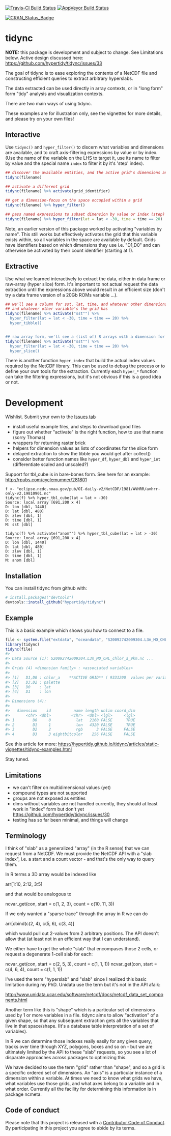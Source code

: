 
<!-- README.md is generated from README.Rmd. Please edit that file -->
[![Travis-CI Build Status](https://travis-ci.org/hypertidy/tidync.svg?branch=master)](https://travis-ci.org/hypertidy/tidync) [![AppVeyor Build Status](https://ci.appveyor.com/api/projects/status/github/hypertidy/tidync?branch=master&svg=true)](https://ci.appveyor.com/project/hypertidy/tidync)

[![CRAN\_Status\_Badge](http://www.r-pkg.org/badges/version/tidync)](https://cran.r-project.org/package=tidync)

tidync
======

**NOTE:** this package is development and subject to change. See Limitations below. Active design discussed here: <https://github.com/hypertidy/tidync/issues/33>

The goal of tidync is to ease exploring the contents of a NetCDF file and constructing efficient queries to extract arbitrary hyperslabs.

The data extracted can be used directly in array contexts, or in "long form" form "tidy" analysis and visualization contexts.

There are two main ways of using tidync.

These examples are for illustration only, see the vignettes for more details, and please try on your own files!

Interactive
-----------

Use `tidync()` and `hyper_filter()` to discern what variables and dimensions are available, and to craft axis-filtering expressions by value or by index. (Use the name of the variable on the LHS to target it, use its name to filter by value and the special name `index` to filter it by it's 'step' index).

``` r
## discover the available entities, and the active grid's dimensions and variables
tidync(filename)

## activate a different grid
tidync(filename) %>% activate(grid_identifier)

## get a dimension-focus on the space occupied within a grid
tidync(filename) %>% hyper_filter()

## pass named expressions to subset dimension by value or index (step)
tidync(filename) %>% hyper_filter(lat = lat < -30, time = time == 20)
```

Note, an earlier version of this package worked by activating "variables by name". This still works but effectively activates the grid that this variable exists within, so all variables in the space are available by default. Grids have identifiers based on which dimensions they use i.e. "D1,D0" and can otherwise be activated by their count identifier (starting at 1).

Extractive
----------

Use what we learned interactively to extract the data, either in data frame or raw-array (hyper slice) form. It's important to not actual request the data extraction until the expressions above would result in an efficient size (don't try a data frame version of a 20Gb ROMs variable ...).

``` r
## we'll see a column for sst, lat, time, and whatever other dimensions sst has
## and whatever other variable's the grid has
tidync(filename) %>% activate("sst"") %>% 
  hyper_filter(lat = lat < -30, time = time == 20) %>% 
  hyper_tibble()


## raw array form, we'll see a (list of) R arrays with a dimension for each seen by tidync(filename) %>% activate("sst"")
tidync(filename) %>% activate("sst"") %>% 
  hyper_filter(lat = lat < -30, time = time == 20) %>% 
  hyper_slice()
```

There is another function `hyper_index` that build the actual index values required by the NetCDF library. This can be used to debug the process or to define your own tools for the extraction. Currently each `hyper_*` function can take the filtering expressions, but it's not obvious if this is a good idea or not.

Development
===========

Wishlist. Submit your own to the [Issues tab](https://github.com/hypertidy/tidync)

-   install useful example files, and steps to download good files
-   figure out whether "activate" is the right function, how to use that name (sorry Thomas)
-   wrappers for returning raster brick
-   helpers for dimension values as lists of coordinates for the slice form
-   delayed extraction to show the tibble you would get after collect()
-   consider better function names like `hyper_df`, `hyper_dbl` and `hyper_int` (differentiate scaled and unscaled?)

Support for tbl\_cube is in bare-bones form. See here for an example: <http://rpubs.com/cyclemumner/281801>

    f <- "eclipse.ncdc.noaa.gov/pub/OI-daily-v2/NetCDF/1981/AVHRR/avhrr-only-v2.19810901.nc"
    tidync(f) %>% hyper_tbl_cube(lat = lat > -30)
    Source: local array [691,200 x 4]
    D: lon [dbl, 1440]
    D: lat [dbl, 480]
    D: zlev [dbl, 1]
    D: time [dbl, 1]
    M: sst [dbl]

    tidync(f) %>% activate("anom"") %>% hyper_tbl_cube(lat = lat > -30)
    Source: local array [691,200 x 4]
    D: lon [dbl, 1440]
    D: lat [dbl, 480]
    D: zlev [dbl, 1]
    D: time [dbl, 1]
    M: anom [dbl]

Installation
------------

You can install tidync from github with:

``` r
# install.packages("devtools")
devtools::install_github("hypertidy/tidync")
```

Example
-------

This is a basic example which shows you how to connect to a file.

``` r
file <- system.file("extdata", "oceandata", "S20092742009304.L3m_MO_CHL_chlor_a_9km.nc", package = "tidync")
library(tidync)
tidync(file) 
#> 
#> Data Source (1): S20092742009304.L3m_MO_CHL_chlor_a_9km.nc ...
#> 
#> Grids (4) <dimension family> : <associated variables> 
#> 
#> [1]   D1,D0 : chlor_a    **ACTIVE GRID** ( 9331200  values per variable)
#> [2]   D3,D2 : palette
#> [3]   D0    : lat
#> [4]   D1    : lon
#> 
#> Dimensions (4): 
#>   
#>   dimension    id          name length unlim coord_dim 
#>       <chr> <dbl>         <chr>  <dbl> <lgl>     <lgl> 
#> 1        D0     0           lat   2160 FALSE      TRUE 
#> 2        D1     1           lon   4320 FALSE      TRUE 
#> 3        D2     2           rgb      3 FALSE     FALSE 
#> 4        D3     3 eightbitcolor    256 FALSE     FALSE
```

See this article for more: <https://hypertidy.github.io/tidync/articles/static-vignettes/tidync-examples.html>

Stay tuned.

Limitations
-----------

-   we can't filter on multidimensional values (yet)
-   compound types are not supported
-   groups are not exposed as entities
-   dims without variables are not handled currently, they should at least work in "index" form but don't yet <https://github.com/hypertidy/tidync/issues/30>
-   testing has so far been minimal, and things will change

Terminology
-----------

I think of "slab" as a generalized "array" (in the R sense) that we can request from a NetCDF. We must provide the NetCDF API with a "slab index", i.e. a start and a count vector - and that's the only way to query them.

In R terms a 3D array would be indexed like

arr\[1:10, 2:12, 3:5\]

and that would be analogous to

ncvar\_get(con, start = c(1, 2, 3), count = c(10, 11, 3))

If we only wanted a "sparse trace" through the array in R we can do

arr\[cbind(c(2, 4), c(5, 6), c(3, 4)\]

which would pull out 2-values from 2 arbitrary positions. The API doesn't allow that (at least not in an efficient way that I can understand).

We either have to get the whole "slab" that encompases those 2 cells, or request a degenerate 1-cell slab for each:

ncvar\_get(con, start = c(2, 5, 3), count = c(1, 1, 1)) ncvar\_get(con, start = c(4, 6, 4), count = c(1, 1, 1))

I've used the term "hyperslab" and "slab" since I realized this basic limitation during my PhD. Unidata use the term but it's not in the API afaik:

<http://www.unidata.ucar.edu/software/netcdf/docs/netcdf_data_set_components.html>

Another term like this is "shape" which is a particular set of dimensions used by 1 or more variables in a file. tidync aims to allow "activation" of a given shape, so that any subsequent extraction gets all the variables that live in that space/shape. (It's a database table interpretation of a set of variables).

In R we can determine those indexes really easily for any given query, tracks over time through XYZ, polygons, boxes and so on - but we are ultimately limited by the API to these "slab" requests, so you see a lot of disparate approaches across packages to optimizing this.

We have decided to use the term "grid" rather than "shape", and so a grid is a specific ordered set of dimensions. An "axis" is a particular instance of a dimension within a variable. At times we need to know what grids we have, what variables use those grids, and what axes belong to a variable and in what order. Currently all the facility for determining this information is in package ncmeta.

Code of conduct
---------------

Please note that this project is released with a [Contributor Code of Conduct](CONDUCT.md). By participating in this project you agree to abide by its terms.
